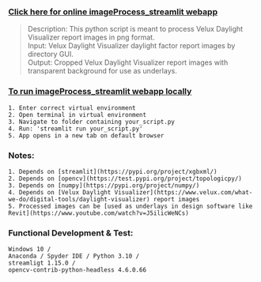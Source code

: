 ### [Click here for online imageProcess_streamlit webapp](https://jpstaub-imageprocess-streamlit-imageprocess-streamlit-m0xso8.streamlit.app/)

> Description: This python script is meant to process Velux Daylight Visualizer report images in png format.  
> Input: Velux Daylight Visualizer daylight factor report images by directory GUI.  
> Output: Cropped Velux Daylight Visualizer report images with transparent background for use as underlays.

### [To run imageProcess_streamlit webapp locally](https://docs.streamlit.io/knowledge-base/using-streamlit/how-do-i-run-my-streamlit-script)
	1. Enter correct virtual environment
	2. Open terminal in virtual environment
	3. Navigate to folder containing your_script.py
	4. Run: 'streamlit run your_script.py'
	5. App opens in a new tab on default browser

### Notes:  
    1. Depends on [streamlit](https://pypi.org/project/xgbxml/)
    2. Depends on [opencv](https://test.pypi.org/project/topologicpy/)
    3. Depends on [numpy](https://pypi.org/project/numpy/)
    4. Depends on [Velux Daylight Visualizer](https://www.velux.com/what-we-do/digital-tools/daylight-visualizer) report images 
    5. Processed images can be [used as underlays in design software like Revit](https://www.youtube.com/watch?v=J5ilicWeNCs)

### Functional Development & Test:
    Windows 10 /
    Anaconda / Spyder IDE / Python 3.10 /
    streamligt 1.15.0 /
    opencv-contrib-python-headless 4.6.0.66
